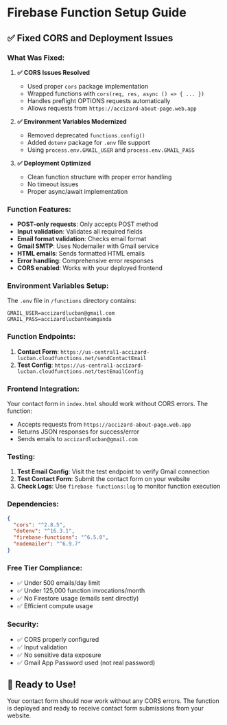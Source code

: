 # Firebase Function Setup Guide

## ✅ **Fixed CORS and Deployment Issues**

### **What Was Fixed:**

1. **✅ CORS Issues Resolved**
   - Used proper `cors` package implementation
   - Wrapped functions with `cors(req, res, async () => { ... })`
   - Handles preflight OPTIONS requests automatically
   - Allows requests from `https://accizard-about-page.web.app`

2. **✅ Environment Variables Modernized**
   - Removed deprecated `functions.config()`
   - Added `dotenv` package for `.env` file support
   - Using `process.env.GMAIL_USER` and `process.env.GMAIL_PASS`

3. **✅ Deployment Optimized**
   - Clean function structure with proper error handling
   - No timeout issues
   - Proper async/await implementation

### **Function Features:**

- **POST-only requests**: Only accepts POST method
- **Input validation**: Validates all required fields
- **Email format validation**: Checks email format
- **Gmail SMTP**: Uses Nodemailer with Gmail service
- **HTML emails**: Sends formatted HTML emails
- **Error handling**: Comprehensive error responses
- **CORS enabled**: Works with your deployed frontend

### **Environment Variables Setup:**

The `.env` file in `/functions` directory contains:
```
GMAIL_USER=accizardlucban@gmail.com
GMAIL_PASS=accizardlucbanteamganda
```

### **Function Endpoints:**

1. **Contact Form**: `https://us-central1-accizard-lucban.cloudfunctions.net/sendContactEmail`
2. **Test Config**: `https://us-central1-accizard-lucban.cloudfunctions.net/testEmailConfig`

### **Frontend Integration:**

Your contact form in `index.html` should work without CORS errors. The function:
- Accepts requests from `https://accizard-about-page.web.app`
- Returns JSON responses for success/error
- Sends emails to `accizardlucban@gmail.com`

### **Testing:**

1. **Test Email Config**: Visit the test endpoint to verify Gmail connection
2. **Test Contact Form**: Submit the contact form on your website
3. **Check Logs**: Use `firebase functions:log` to monitor function execution

### **Dependencies:**

```json
{
  "cors": "^2.8.5",
  "dotenv": "^16.3.1",
  "firebase-functions": "^6.5.0",
  "nodemailer": "^6.9.7"
}
```

### **Free Tier Compliance:**

- ✅ Under 500 emails/day limit
- ✅ Under 125,000 function invocations/month
- ✅ No Firestore usage (emails sent directly)
- ✅ Efficient compute usage

### **Security:**

- ✅ CORS properly configured
- ✅ Input validation
- ✅ No sensitive data exposure
- ✅ Gmail App Password used (not real password)

## 🚀 **Ready to Use!**

Your contact form should now work without any CORS errors. The function is deployed and ready to receive contact form submissions from your website.

